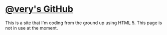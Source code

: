 # [@very's GitHub](http://github.averymiller.org)
This is a  site that I'm coding from the ground up using HTML 5. 
This page is not in use at the moment. 

